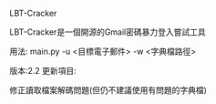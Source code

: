 LBT-Cracker


LBT-Cracker是一個開源的Gmail密碼暴力登入嘗試工具

用法:
main.py -u <目標電子郵件> -w <字典檔路徑>

版本:2.2
更新項目:

修正讀取檔案解碼問題(但仍不建議使用有問題的字典檔)
